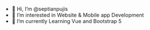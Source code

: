 - 👋 Hi, I’m @septianpujis
- 👀 I’m interested in Website & Mobile app Development
- 🌱 I’m currently Learning Vue and Bootstrap 5

<!---
septianpujis/septianpujis is a ✨ special ✨ repository because its `README.md` (this file) appears on your GitHub profile.
You can click the Preview link to take a look at your changes.
--->
